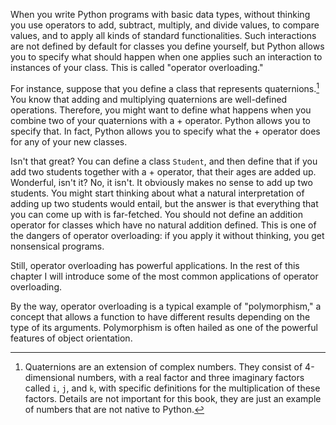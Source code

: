 When you write Python programs with basic data types, without thinking
you use operators to add, subtract, multiply, and divide values, to
compare values, and to apply all kinds of standard functionalities. Such
interactions are not defined by default for classes you define yourself,
but Python allows you to specify what should happen when one applies
such an interaction to instances of your class. This is called "operator
overloading."

For instance, suppose that you define a class that represents
quaternions.[^11] You know that adding and multiplying quaternions are
well-defined operations. Therefore, you might want to define what
happens when you combine two of your quaternions with a $+$ operator.
Python allows you to specify that. In fact, Python allows you to specify
what the $+$ operator does for any of your new classes.

Isn't that great? You can define a class `Student`, and then define that
if you add two students together with a $+$ operator, that their ages
are added up. Wonderful, isn't it? No, it isn't. It obviously makes no
sense to add up two students. You might start thinking about what a
natural interpretation of adding up two students would entail, but the
answer is that everything that you can come up with is far-fetched. You
should not define an addition operator for classes which have no natural
addition defined. This is one of the dangers of operator overloading: if
you apply it without thinking, you get nonsensical programs.

Still, operator overloading has powerful applications. In the rest of
this chapter I will introduce some of the most common applications of
operator overloading.

By the way, operator overloading is a typical example of "polymorphism,"
a concept that allows a function to have different results depending on
the type of its arguments. Polymorphism is often hailed as one of the
powerful features of object orientation.

[^11]: Quaternions are an extension of complex numbers. They consist of
    4-dimensional numbers, with a real factor and three imaginary
    factors called `i`, `j`, and `k`, with specific definitions for the
    multiplication of these factors. Details are not important for this
    book, they are just an example of numbers that are not native to
    Python.
